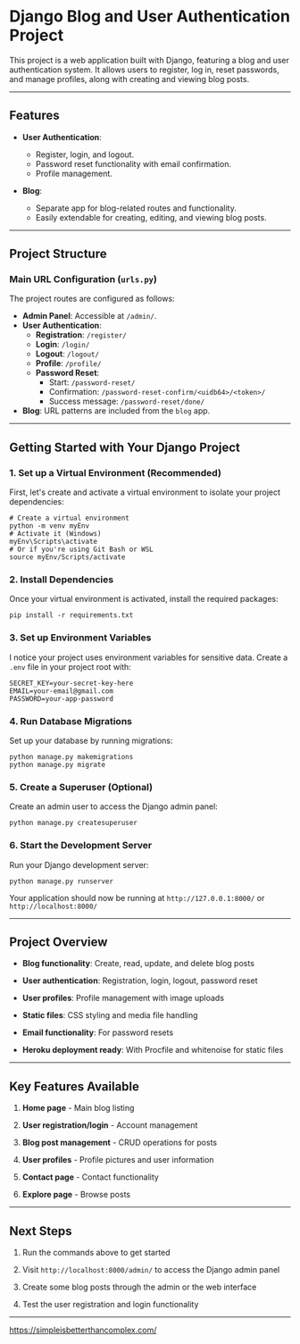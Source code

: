 # Django Blog and User Authentication Project

This project is a web application built with Django, featuring a blog and user authentication system. It allows users to register, log in, reset passwords, and manage profiles, along with creating and viewing blog posts.

---

## Features

- **User Authentication**: 
  - Register, login, and logout.
  - Password reset functionality with email confirmation.
  - Profile management.

- **Blog**: 
  - Separate app for blog-related routes and functionality.
  - Easily extendable for creating, editing, and viewing blog posts.

---

## Project Structure

### Main URL Configuration (`urls.py`)

The project routes are configured as follows:
- **Admin Panel**: Accessible at `/admin/`.
- **User Authentication**:
  - **Registration**: `/register/`
  - **Login**: `/login/`
  - **Logout**: `/logout/`
  - **Profile**: `/profile/`
  - **Password Reset**:
    - Start: `/password-reset/`
    - Confirmation: `/password-reset-confirm/<uidb64>/<token>/`
    - Success message: `/password-reset/done/`
- **Blog**: URL patterns are included from the `blog` app.

---

## Getting Started with Your Django Project

### 1\. **Set up a Virtual Environment** (Recommended)

First, let's create and activate a virtual environment to isolate your project dependencies:

```
# Create a virtual environment
python -m venv myEnv
# Activate it (Windows)
myEnv\Scripts\activate
# Or if you're using Git Bash or WSL
source myEnv/Scripts/activate
```

### 2\. **Install Dependencies**

Once your virtual environment is activated, install the required packages:


```
pip install -r requirements.txt
```

### 3\. **Set up Environment Variables**

I notice your project uses environment variables for sensitive data. Create a `.env` file in your project root with:

```
SECRET_KEY=your-secret-key-here
EMAIL=your-email@gmail.com
PASSWORD=your-app-password
```

### 4\. **Run Database Migrations**

Set up your database by running migrations:

```
python manage.py makemigrations
python manage.py migrate
```

### 5\. **Create a Superuser** (Optional)

Create an admin user to access the Django admin panel:


```
python manage.py createsuperuser
```

### 6\. **Start the Development Server**

Run your Django development server:

```
python manage.py runserver
```

Your application should now be running at `http://127.0.0.1:8000/` or `http://localhost:8000/`

- - -

## Project Overview

*   **Blog functionality**: Create, read, update, and delete blog posts
    
*   **User authentication**: Registration, login, logout, password reset
    
*   **User profiles**: Profile management with image uploads
    
*   **Static files**: CSS styling and media file handling
    
*   **Email functionality**: For password resets
    
*   **Heroku deployment ready**: With Procfile and whitenoise for static files
    

- - -

## Key Features Available

1.  **Home page** - Main blog listing
    
2.  **User registration/login** - Account management
    
3.  **Blog post management** - CRUD operations for posts
    
4.  **User profiles** - Profile pictures and user information
    
5.  **Contact page** - Contact functionality
    
6.  **Explore page** - Browse posts
    

- - -

## Next Steps

1.  Run the commands above to get started
    
2.  Visit `http://localhost:8000/admin/` to access the Django admin panel
    
3.  Create some blog posts through the admin or the web interface
    
4.  Test the user registration and login functionality


---
https://simpleisbetterthancomplex.com/
